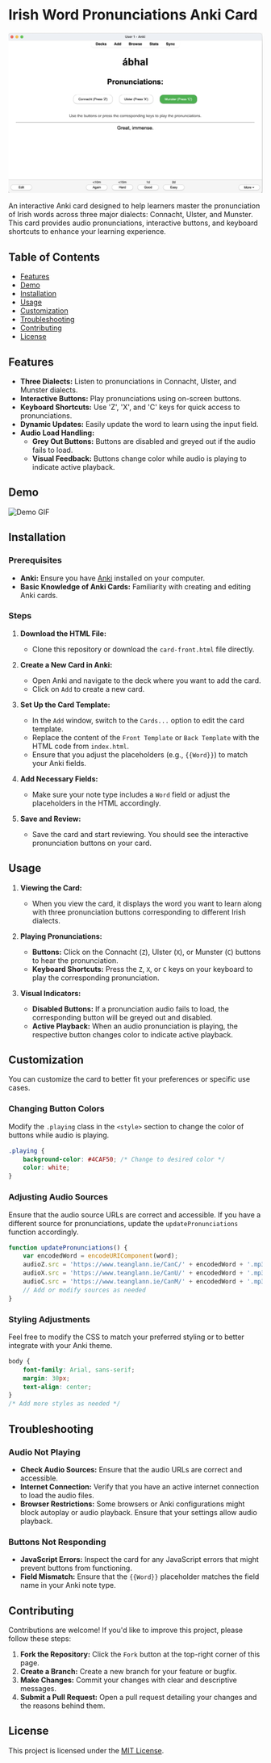 # Irish Word Pronunciations Anki Card

![Irish Pronunciations](./assets/screenshot01.png) 

An interactive Anki card designed to help learners master the pronunciation of Irish words across three major dialects: Connacht, Ulster, and Munster. This card provides audio pronunciations, interactive buttons, and keyboard shortcuts to enhance your learning experience.

## Table of Contents

- [Features](#features)
- [Demo](#demo)
- [Installation](#installation)
- [Usage](#usage)
- [Customization](#customization)
- [Troubleshooting](#troubleshooting)
- [Contributing](#contributing)
- [License](#license)

## Features

- **Three Dialects:** Listen to pronunciations in Connacht, Ulster, and Munster dialects.
- **Interactive Buttons:** Play pronunciations using on-screen buttons.
- **Keyboard Shortcuts:** Use 'Z', 'X', and 'C' keys for quick access to pronunciations.
- **Dynamic Updates:** Easily update the word to learn using the input field.
- **Audio Load Handling:**
  - **Grey Out Buttons:** Buttons are disabled and greyed out if the audio fails to load.
  - **Visual Feedback:** Buttons change color while audio is playing to indicate active playback.

## Demo

![Demo GIF](https://example.com/demo.gif) <!-- Replace with actual demo GIF URL -->

## Installation

### Prerequisites

- **Anki:** Ensure you have [Anki](https://apps.ankiweb.net/) installed on your computer.
- **Basic Knowledge of Anki Cards:** Familiarity with creating and editing Anki cards.

### Steps

1. **Download the HTML File:**
   - Clone this repository or download the `card-front.html` file directly.

2. **Create a New Card in Anki:**
   - Open Anki and navigate to the deck where you want to add the card.
   - Click on `Add` to create a new card.

3. **Set Up the Card Template:**
   - In the `Add` window, switch to the `Cards...` option to edit the card template.
   - Replace the content of the `Front Template` or `Back Template` with the HTML code from `index.html`.
   - Ensure that you adjust the placeholders (e.g., `{{Word}}`) to match your Anki fields.

4. **Add Necessary Fields:**
   - Make sure your note type includes a `Word` field or adjust the placeholders in the HTML accordingly.

5. **Save and Review:**
   - Save the card and start reviewing. You should see the interactive pronunciation buttons on your card.

## Usage

1. **Viewing the Card:**
   - When you view the card, it displays the word you want to learn along with three pronunciation buttons corresponding to different Irish dialects.

2. **Playing Pronunciations:**
   - **Buttons:** Click on the Connacht (`Z`), Ulster (`X`), or Munster (`C`) buttons to hear the pronunciation.
   - **Keyboard Shortcuts:** Press the `Z`, `X`, or `C` keys on your keyboard to play the corresponding pronunciation.

3. **Visual Indicators:**
   - **Disabled Buttons:** If a pronunciation audio fails to load, the corresponding button will be greyed out and disabled.
   - **Active Playback:** When an audio pronunciation is playing, the respective button changes color to indicate active playback.

## Customization

You can customize the card to better fit your preferences or specific use cases.

### Changing Button Colors

Modify the `.playing` class in the `<style>` section to change the color of buttons while audio is playing.

```css
.playing {
    background-color: #4CAF50; /* Change to desired color */
    color: white;
}
```

### Adjusting Audio Sources

Ensure that the audio source URLs are correct and accessible. If you have a different source for pronunciations, update the `updatePronunciations` function accordingly.

```javascript
function updatePronunciations() {
    var encodedWord = encodeURIComponent(word);
    audioZ.src = 'https://www.teanglann.ie/CanC/' + encodedWord + '.mp3'; // Connacht
    audioX.src = 'https://www.teanglann.ie/CanU/' + encodedWord + '.mp3'; // Ulster
    audioC.src = 'https://www.teanglann.ie/CanM/' + encodedWord + '.mp3'; // Munster
    // Add or modify sources as needed
}
```

### Styling Adjustments

Feel free to modify the CSS to match your preferred styling or to better integrate with your Anki theme.

```css
body {
    font-family: Arial, sans-serif;
    margin: 30px;
    text-align: center;
}
/* Add more styles as needed */
```

## Troubleshooting

### Audio Not Playing

- **Check Audio Sources:** Ensure that the audio URLs are correct and accessible.
- **Internet Connection:** Verify that you have an active internet connection to load the audio files.
- **Browser Restrictions:** Some browsers or Anki configurations might block autoplay or audio playback. Ensure that your settings allow audio playback.

### Buttons Not Responding

- **JavaScript Errors:** Inspect the card for any JavaScript errors that might prevent buttons from functioning.
- **Field Mismatch:** Ensure that the `{{Word}}` placeholder matches the field name in your Anki note type.

## Contributing

Contributions are welcome! If you'd like to improve this project, please follow these steps:

1. **Fork the Repository:** Click the `Fork` button at the top-right corner of this page.
2. **Create a Branch:** Create a new branch for your feature or bugfix.
3. **Make Changes:** Commit your changes with clear and descriptive messages.
4. **Submit a Pull Request:** Open a pull request detailing your changes and the reasons behind them.

## License

This project is licensed under the [MIT License](LICENSE).

